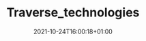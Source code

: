---
title: "Traverse_technologies"
date: 2021-10-24T16:00:18+01:00
draft: false
icon: "images/traverse_technologies_logo.png"
attribution: "Copyright © TRAVERSE TECHNOLOGIES"
link: "https://traverse.com.au/"
---